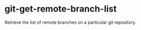 git-get-remote-branch-list
==========================

Retrieve the list of remote branches on a particular git repository.
